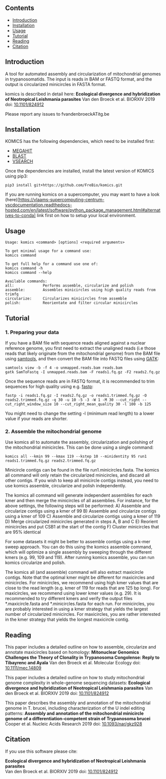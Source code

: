 ## Contents
  * [Introduction](#introduction)
  * [Installation](#installation)
  * [Usage](#usage)
  * [Tutorial](#tutorial)
  * [Reading](#reading)
  * [Citation](#citation)


## Introduction
A tool for automated assembly and circularization of mitochondrial genomes in trypanosomatids. The input is reads in BAM or FASTQ format, and the output is circularized minicircles in FASTA format.

komics is described in detail here:
__Ecological divergence and hybridization of Neotropical Leishmania parasites__
Van den Broeck et al. BIORXIV 2019 doi: [10.1101/824912](https://www.biorxiv.org/content/10.1101/824912v1)

Please report any issues to fvandenbroeckATitg.be


## Installation
KOMICS has the following dependencies, which need to be installed first:
  * [MEGAHIT](http://www.metagenomics.wiki/tools/assembly/megahit)
  * [BLAST](https://blast.ncbi.nlm.nih.gov/Blast.cgi?CMD=Web&PAGE_TYPE=BlastDocs&DOC_TYPE=Download)
  * [VSEARCH](https://github.com/torognes/vsearch)

Once the dependencies are installed, install the latest version of KOMICS using pip3:
```
pip3 install git+https://github.com/FreBio/komics.git
```

If you are running komics on a supercomputer, you may want to have a look (here)[https://vlaams-supercomputing-centrum-vscdocumentation.readthedocs-hosted.com/en/latest/software/python_package_management.html#alternatives-to-conda] link first on how to setup your local environment.


## Usage
```
Usage: komics <command> [options] <required arguments>

To get minimal usage for a command use:
komics command

To get full help for a command use one of:
komics command -h
komics command --help

Available commands:
all:         	 Performs assemble, circularize and polish
assemble:    	 Assembles minicircles using high quality reads from trimfq
circularize: 	 Circularizes minicircles from assemble
polish:      	 Reorientate and filter circular minicircles
```


## Tutorial

### 1. Preparing your data
If you have a BAM file with sequence reads aligned against a nuclear reference genome, you first need to extract the unaligned reads (i.e those reads that likely originate from the mitochondrial genome) from the BAM file using [samtools](http://www.htslib.org), and then convert the BAM file into FASTQ files using [GATK](https://gatk.broadinstitute.org/hc/en-us):
```
samtools view -b -f 4 -o unmapped.reads.bam reads.bam
gatk SamToFastq -I unmapped.reads.bam -F reads1.fq.gz -F2 reads2.fq.gz
```

Once the sequence reads are in FASTQ format, it is recommended to trim sequences for high quality using e.g. [fastp](https://github.com/OpenGene/fastp):
```
fastp -i reads1.fq.gz -I reads2.fq.gz -o reads1.trimmed.fq.gz -O reads2.trimmed.fq.gz -q 30 -u 10 -5 -3 -W 1 -M 30 --cut_right --cut_right_window_size 10 --cut_right_mean_quality 30 -l 100 -b 125
```
You might need to change the setting -l (minimum read length) to a lower value if your reads are shorter.


### 2. Assemble the mitochondrial genome
Use komics all to automate the assembly, circularization and polishing of the mitochondrial minicircles. This can be done using a single command:
```
komics all --kmin 99 --kmax 119 --kstep 10 --minidentity 95 run1 reads1.trimmed.fq.gz reads2.trimmed.fq.gz
```

Minicircle contigs can be found in the file run1.minicircles.fasta. The komics all command will only retain the circularized minicircles, and discard all other contigs. If you wish to keep all minicircle contigs instead, you need to use komics assemble, circularize and polish independently.

The komics all command will generate independent assemblies for each kmer and then merge the minicircles of all assemblies. For instance, for the above settings, the following steps will be performed:
A) Assemble and circularize contigs using a kmer of 99
B) Assemble and circularize contigs using a kmer of 109
C) Assemble and circularize contigs using a kmer of 119
D) Merge circularized minicircles generated in steps A, B and C
E) Reorient minicircles and put CSB1 at the start of the contig
F) Cluster minicircles that are 95% identical

For some datasets it might be better to assemble contigs using a k-mer sweep approach. You can do this using the komics assemble command, which will optimize a single assembly by sweeping through the different kmers (e.g. 99, 109 and 119). After running komics assemble, you can run komics circularize and polish.

The komics all (and assemble) command will also extract maxicircle contigs. Note that the optimal kmer might be different for maxicircles and minicircles. For minicircles, we recommend using high kmer values that are close to the read length (e.g. kmer of 119 for reads that are 125 bp long). For maxicircles, we recommend using lower kmer values (e.g. 29). It is recommended to try different kmers and verify the output files *.maxicircle.fasta and *.minicircles.fasta for each run. For minicircles, you are probably interested in using a kmer strategy that yields the largest number of circularized minicircles. For maxicircles, you are rather interested in the kmer strategy that yields the longest maxicircle contig.


## Reading
This paper includes a detailed outline on how to assemble, circularize and annotate maxicircles based on homology:
__Mitonuclear Genomics Challenges the Theory of Clonality in Trypanosoma Congolense: Reply to Tibayrenc and Ayala__
Van den Broeck et al. Molecular Ecology doi: [10.1111/mec.14809](https://pubmed.ncbi.nlm.nih.gov/30142241/)

This paper includes a detailed outline on how to study mitochondrial genome complexity in whole-genome sequencing datasets:
__Ecological divergence and hybridization of Neotropical Leishmania parasites__
Van den Broeck et al. BIORXIV 2019 doi: [10.1101/824912](https://www.biorxiv.org/content/10.1101/824912v1)

This paper describes the assembly and annotation of the mitochondrial genome in T. brucei, including characterization of the U indel editing patterns:
__Assembly and annotation of the mitochondrial minicircle genome of a differentiation-competent strain of Trypanosoma brucei__
Cooper et al. Nucleic Acids Research 2019 doi: [10.1093/nar/gkz928](https://academic.oup.com/nar/article/47/21/11304/5609525)


## Citation
If you use this software please cite:

__Ecological divergence and hybridization of Neotropical Leishmania parasites__   
Van den Broeck et al. BIORXIV 2019 doi: [10.1101/824912](https://www.biorxiv.org/content/10.1101/824912v1)

